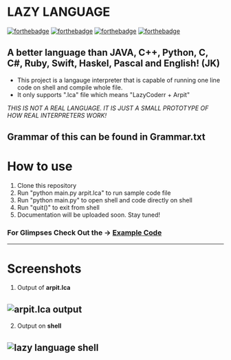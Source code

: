 # LAZY LANGUAGE
[![forthebadge](https://forthebadge.com/images/badges/built-by-developers.svg)](https://forthebadge.com)
[![forthebadge](https://forthebadge.com/images/badges/built-with-swag.svg)](https://forthebadge.com)
[![forthebadge](https://forthebadge.com/images/badges/built-with-love.svg)](https://forthebadge.com)
[![forthebadge](https://forthebadge.com/images/badges/made-with-python.svg)](https://forthebadge.com)

## A better language than JAVA, C++, Python, C, C#, Ruby, Swift, Haskel, Pascal and English! (JK)

* This project is a langauge interpreter that is capable of running one line code on shell and compile whole file.
* It only supports ".lca" file which means "LazyCoderr + Arpit"

*THIS IS NOT A REAL LANGUAGE. IT IS JUST A SMALL PROTOTYPE OF HOW REAL INTERPRETERS WORK!*

Grammar of this can be found in Grammar.txt
----------------------------------
# How to use
1. Clone this repository
2. Run "python main.py arpit.lca" to run sample code file
3. Run "python main.py" to open shell and code directly on shell
4. Run "quit()" to exit from shell
4. Documentation will be uploaded soon. Stay tuned!

### For Glimpses Check Out the -> [Example Code](https://github.com/OrignalLazyCoder/Lazy_Language/blob/main/arpit.lca)
----------------------------------
# Screenshots

1. Output of **arpit.lca**

![arpit.lca output](https://github.com/OrignalLazyCoder/Lazy_Language/blob/main/screenshots/arpit%20execution.png)
----------------------------------

2. Output on **shell**

![lazy language shell](https://github.com/OrignalLazyCoder/Lazy_Language/blob/main/screenshots/shell.png)
----------------------------------